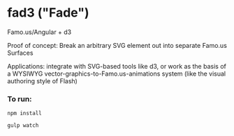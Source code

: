 fad3 ("Fade")
======================

Famo.us/Angular + d3

Proof of concept:  Break an arbitrary SVG element out into separate Famo.us Surfaces

Applications:  integrate with SVG-based tools like d3, or work as the basis of a WYSIWYG vector-graphics-to-Famo.us-animations system (like the visual authoring style of Flash)

### To run:

`npm install`

`gulp watch`
